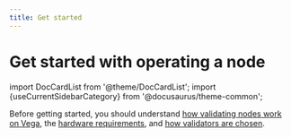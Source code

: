 ```yaml
---
title: Get started
---
```


# Get started with operating a node

import DocCardList from '@theme/DocCardList';
import {useCurrentSidebarCategory} from '@docusaurus/theme-common';

Before getting started, you should understand [how validating nodes work on Vega](../concepts/vega-chain#validating-nodes), the [hardware requirements](../concepts/vega-chain#infrastructure-guidelines), and [how validators are chosen](lifecycle).

<DocCardList items={useCurrentSidebarCategory().items}/>